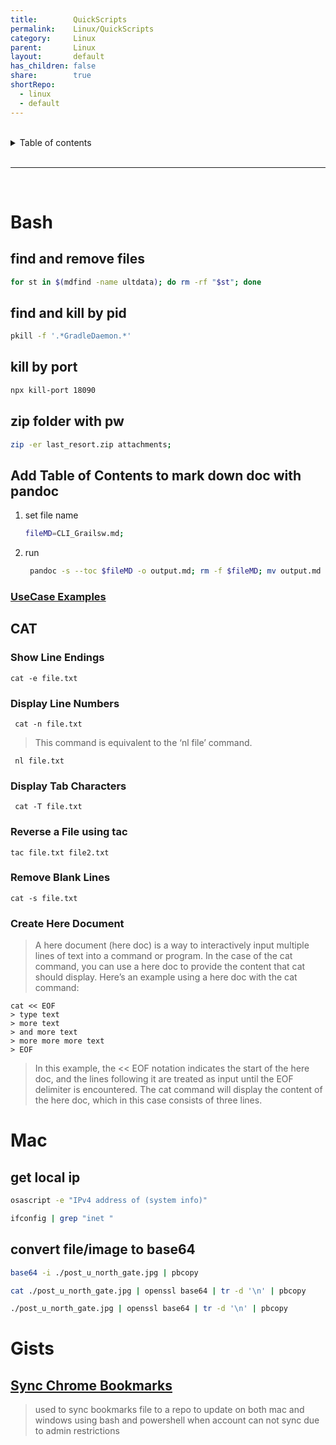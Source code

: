 ```yaml
---
title:        QuickScripts
permalink:    Linux/QuickScripts
category:     Linux
parent:       Linux
layout:       default
has_children: false
share:        true
shortRepo:
  - linux
  - default    
---
```



<br/>    

<details markdown="block">    
<summary>    
Table of contents    
</summary>    
{: .text-delta }    
1. TOC    
{:toc}    
</details>    

<br/>    

***    

<br/>    

# Bash

## find and remove files

```bash    
for st in $(mdfind -name ultdata); do rm -rf "$st"; done    
```    

## find and kill by pid

```bash    
pkill -f '.*GradleDaemon.*'    
```    

## kill by port

```bash    
npx kill-port 18090    
```    

## zip folder with pw

```bash    
zip -er last_resort.zip attachments;    
```    

## Add Table of Contents to mark down doc with pandoc

1) set file name
    ```bash    
    fileMD=CLI_Grailsw.md;    
    ```    

2) run
    ```bash    
     pandoc -s --toc $fileMD -o output.md; rm -f $fileMD; mv output.md ./$fileMD;    
    ```    

### [UseCase Examples](https://gist.github.com/14paxton/0af2e0618a579d1cdc64d2b183af08e6)

## CAT

### Show Line Endings

```shell
cat -e file.txt
```

### Display Line Numbers

```shell
 cat -n file.txt
```

> This command is equivalent to the ‘nl file’ command.

```shell
 nl file.txt
```

### Display Tab Characters

```shell
 cat -T file.txt
```

### Reverse a File using tac

```shell
tac file.txt file2.txt
```

### Remove Blank Lines

```shell
cat -s file.txt
```

### Create Here Document

> A here document (here doc) is a way to interactively input multiple lines of text into a command or program.
> In the case of the cat command, you can use a here doc to provide the content that cat
> should display.
> Here’s an example using a here doc with the cat command:

```shell
cat << EOF
> type text
> more text
> and more text
> more more more text
> EOF
```

> In this example, the << EOF notation indicates the start of the here doc, and the lines following it are treated as input until the EOF delimiter is encountered.
> The cat command will display the
> content of the here doc, which in this case consists of three lines.

# Mac

## get local ip

```zsh    
osascript -e "IPv4 address of (system info)"    
```    

```zsh    
ifconfig | grep "inet "     
```    

## convert file/image to base64

```zsh    
base64 -i ./post_u_north_gate.jpg | pbcopy     
```    

```zsh    
cat ./post_u_north_gate.jpg | openssl base64 | tr -d '\n' | pbcopy    
```    

```zsh    
./post_u_north_gate.jpg | openssl base64 | tr -d '\n' | pbcopy        
```

# Gists

## [Sync Chrome Bookmarks ](https://gist.github.com/14paxton/c10cfd597e7e7b487e27d641cf964c59)

> used to sync bookmarks file to a repo to update on both mac and windows using bash and powershell when account can not sync due to admin restrictions